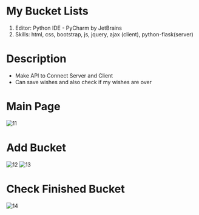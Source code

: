 # My Bucket Lists
1. Editor: Python IDE - PyCharm by JetBrains 
2. Skills: html, css, bootstrap, js, jquery, ajax (client), python-flask(server)

# Description
- Make API to Connect Server and Client
- Can save wishes and also check if my wishes are over


# Main Page
![11](https://user-images.githubusercontent.com/59503331/164487866-1eed04f6-642d-4253-94eb-0735e36dc32b.PNG)

# Add Bucket
![12](https://user-images.githubusercontent.com/59503331/164487869-fed0a1b2-d313-473b-94cd-303c7366f01b.PNG)
![13](https://user-images.githubusercontent.com/59503331/164487870-0374d899-fffb-441e-a148-40d08f69dffa.PNG)

# Check Finished Bucket
![14](https://user-images.githubusercontent.com/59503331/164487873-9b76fd11-8a32-4132-8814-4b3c822e4d0f.PNG)
